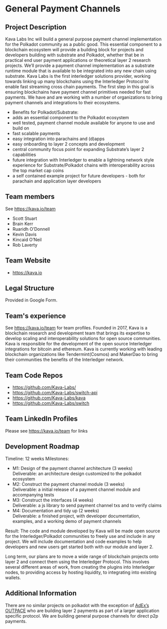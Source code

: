 # General Payment Channels

## Project Description
Kava Labs Inc will build a general purpose payment channel implementation for the Polkadot community as a public good. This essential component to a blockchain ecosystem will provide a building block for projects and developers building with substrate and Polkadot, whether that be in practical end user payment applications or theoretical layer 2 research projects.
We’ll provide a payment channel implementation as a substrate runtime module that is available to be integrated into any new chain using substrate.
Kava Labs is the first interledger solutions provider, working towards linking up many blockchains using the  Interledger Protocol to enable fast streaming cross chain payments. The first step in this goal is ensuring blockchains have payment channel primitives needed for fast payments. We have and are working with a number of organizations to bring payment channels and integrations to their ecosystems.

 - Benefits for Polkadot/Substrate:
 - adds an essential component to the Polkadot ecosystem
 - well tested, payment channel module available for anyone to use and build on
 - fast scalable payments
 - easy integration into parachains and (d)apps
 - easy onboarding to layer 2 concepts and development
 - central community focus point for expanding Substrate’s layer 2 capabilities
 - future integration with  Interledger to enable a lightning network style experience for Substrate/Polkadot chains with interoperability across the top market cap coins
 - a self contained example project for future developers - both for parachain and application layer developers


## Team members
See https://kava.io/team
 - Scott Stuart
 - Brain Kerr
 - Ruaridh O’Donnell
 - Kevin Davis
 - Kincaid O’Neil
 - Rob Laverty


## Team Website	
 - https://kava.io

## Legal Structure 
Provided in Google Form.

## Team's experience
See https://kava.io/team for team profiles.
Founded in 2017, Kava is a blockchain research and development team that brings its expertise to develop scaling and interoperability solutions for open source communities. Kava is responsible for the development of the open source Interledger integrations for bitcoin and ethereum. Kava is currently working with leading blockchain organizations like Tendermint(Cosmos) and MakerDao to bring their communities the benefits of the Interledger network.


## Team Code Repos
 - https://github.com/Kava-Labs/
 - https://github.com/Kava-Labs/switch-api
 - https://github.com/Kava-Labs/kava
 - https://github.com/Kava-Labs/switch


## Team LinkedIn Profiles
Please see https://kava.io/team for links


## Development Roadmap
Timeline: 12 weeks
Milestones:
 - M1: Design of the payment channel architecture (3 weeks)  
   Deliverable: an architecture design customized to the polkadot ecosystem
 - M2: Construct the payment channel module (3 weeks)  
   Deliverable: a initial release of a  payment channel module and accompanying tests
 - M3: Construct the interfaces (4 weeks)  
   Deliverable: a js library to send payment channel txs and to verify claims
 - M4: Documentation and tidy up (2 weeks)  
   Deliverable: a finished project, with developer documentation, examples, and a working demo of payment channels

Result: The code and module developed by Kava will be made open source for the Interledger/Polkadot communities to freely use and include in any project. We will include documentation and code examples to help developers and new users get started both with our module and layer 2.

Long term, our plans are to move a wide range of blockchain projects onto layer 2 and connect them using the Interledger Protocol. This involves several different areas of work, from creating the plugins into Interledger nodes, to providing access by hosting liquidity, to integrating into existing wallets.


## Additional Information
There are no similar projects on polkadot with the exception of [AdEx’s OUTPACE](https://github.com/adexnetwork/adex-protocol-substrate) who are building layer 2 payments as part of a larger application specific protocol. We are building general purpose channels for direct p2p payments.